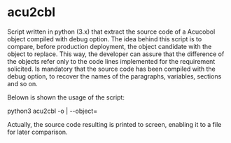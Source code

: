 # acu2cbl

Script written in python (3.x) that extract the source code of a Acucobol object compiled with debug option.
The idea behind this script is to compare, before production deployment, the object candidate with the object to replace. This way,
the developer can assure that the difference of the objects refer only to the code lines implemented for the requirement solicited.
Is mandatory that the source code has been compiled with the debug option, to recover the names of the paragraphs, variables,
sections and so on.

Belown is shown the usage of the script:

  python3 acu2cbl -o <object cobol> | --object=<object cobol>

Actually, the source code resulting is printed to screen, enabling it to a file for later comparison.
